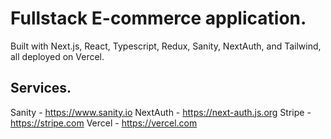 # Fullstack E-commerce application.

Built with Next.js, React, Typescript, Redux, Sanity, NextAuth, and Tailwind, all deployed on Vercel.

## Services.

Sanity - https://www.sanity.io
NextAuth - https://next-auth.js.org
Stripe - https://stripe.com
Vercel - https://vercel.com
